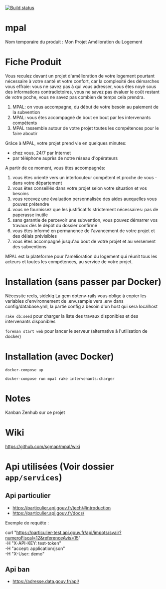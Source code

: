 [![Build status](https://circleci.com/gh/sgmap/mpal.svg?style=shield&circle-token=50a0754f6e164ff97a3f479374102a568b750847)](https://circleci.com/gh/sgmap/mpal/tree/dev)

# mpal
Nom temporaire du produit : Mon Projet Amélioration du Logement

# Fiche Produit

Vous reculez devant un projet d'amélioration de votre logement pourtant nécessaire
à votre santé et votre confort, car la complexité des démarches vous effraie: vous ne savez pas à qui vous adresser, vous êtes noyé sous des informations contradictoires, vous ne savez pas évaluer le coût restant de votre poche, vous ne savez pas combien de temps cela prendra.

1. MPAL: on vous accompagne, du début de votre besoin au paiement de la subvention
2. MPAL: vous êtes accompagné de bout en bout par les intervenants compétents
3. MPAL rassemble autour de votre projet toutes les compétences pour le faire aboutir

Grâce à MPAL, votre projet prend vie en quelques minutes:
- chez vous, 24/7 par Internet
- par téléphone auprès de notre réseau d'opérateurs

A partir de ce moment, vous êtes accompagnés:

1. vous êtes orienté vers un interlocuteur compétent et proche de vous - dans votre département
2. vous êtes conseillés dans votre projet selon votre situation et vos besoins
3. vous recevez une évaluation personnalisée des aides auxquelles vous pouvez prétendre
4. vous ne fournissez que les justificatifs strictement nécessaires: pas de paperasse inutile
5. sans garantie de percevoir une subvention, vous pouvez démarrer vos travaux dès le dépôt du dossier confirmé
6. vous êtes informé en permanence de l'avancement de votre projet et des délais prévisibles
7. vous êtes accompagné jusqu'au bout de votre projet et au versement des subventions

MPAL est la plateforme pour l'amélioration du logement qui réunit tous les acteurs et toutes les compétences,
au service de votre projet.

# Installation (sans passer par Docker)
Nécessite redis, sidekiq
La gem dotenv-rails vous oblige à copier les variables d'environnement de .env.sample vers .env
dans config/database.yml, la partie config a besoin d'un host qui sera localhost

`rake db:seed` pour charger la liste des travaux disponibles et des intervenants disponibles

`foreman start web` pour lancer le serveur (alternative à l'utilisation de docker)

# Installation (avec Docker)

`docker-compose up`

`docker-compose run mpal rake intervenants:charger`

# Notes
Kanban Zenhub sur ce projet

# Wiki

https://github.com/sgmap/mpal/wiki

# Api utilisées (Voir dossier `app/services`)

## Api particulier
- https://particulier.api.gouv.fr/tech/#introduction
- https://particulier.api.gouv.fr/docs/

Exemple de requête : 

curl "https://particulier-test.api.gouv.fr/api/impots/svair?numeroFiscal=12&referenceAvis=15" \
  -H "X-API-KEY: test-token" \
  -H "accept: application/json" \
  -H "X-User: demo"

## Api ban
- https://adresse.data.gouv.fr/api/
